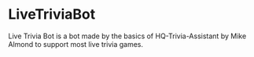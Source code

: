 # LiveTriviaBot
Live Trivia Bot is a bot made by the basics of HQ-Trivia-Assistant by Mike Almond to support most live trivia games.
